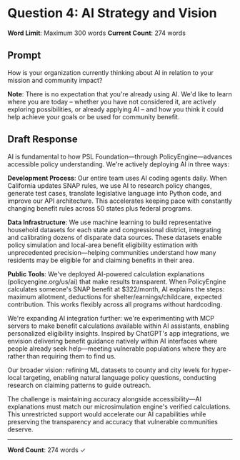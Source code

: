 # Question 4: AI Strategy and Vision

**Word Limit**: Maximum 300 words
**Current Count**: 274 words

## Prompt
How is your organization currently thinking about AI in relation to your mission and community impact?

**Note**: There is no expectation that you're already using AI. We'd like to learn where you are today – whether you have not considered it, are actively exploring possibilities, or already applying AI – and how you think it could help achieve your goals or be used for community benefit.

## Draft Response

AI is fundamental to how PSL Foundation—through PolicyEngine—advances accessible policy understanding. We're actively deploying AI in three ways:

**Development Process**: Our entire team uses AI coding agents daily. When California updates SNAP rules, we use AI to research policy changes, generate test cases, translate legislative language into Python code, and improve our API architecture. This accelerates keeping pace with constantly changing benefit rules across 50 states plus federal programs.

**Data Infrastructure**: We use machine learning to build representative household datasets for each state and congressional district, integrating and calibrating dozens of disparate data sources. These datasets enable policy simulation and local-area benefit eligibility estimation with unprecedented precision—helping communities understand how many residents may be eligible for and claiming benefits in their area.

**Public Tools**: We've deployed AI-powered calculation explanations (policyengine.org/us/ai) that make results transparent. When PolicyEngine calculates someone's SNAP benefit at $322/month, AI explains the steps: maximum allotment, deductions for shelter/earnings/childcare, expected contribution. This works flexibly across all programs without hardcoding.

We're expanding AI integration further: we're experimenting with MCP servers to make benefit calculations available within AI assistants, enabling personalized eligibility insights. Inspired by ChatGPT's app integrations, we envision delivering benefit guidance natively within AI interfaces where people already seek help—meeting vulnerable populations where they are rather than requiring them to find us.

Our broader vision: refining ML datasets to county and city levels for hyper-local targeting, enabling natural language policy questions, conducting research on claiming patterns to guide outreach.

The challenge is maintaining accuracy alongside accessibility—AI explanations must match our microsimulation engine's verified calculations. This unrestricted support would accelerate our AI capabilities while preserving the transparency and accuracy that vulnerable communities deserve.

---

**Word Count**: 274 words ✓
